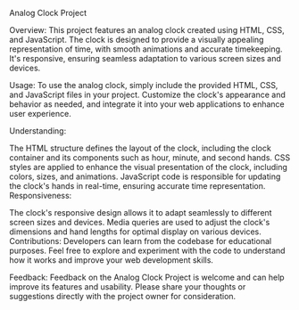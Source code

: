 Analog Clock Project

Overview:
This project features an analog clock created using HTML, CSS, and JavaScript. The clock is designed to provide a visually appealing representation of time, with smooth animations and accurate timekeeping. It's responsive, ensuring seamless adaptation to various screen sizes and devices.

Usage:
To use the analog clock, simply include the provided HTML, CSS, and JavaScript files in your project. Customize the clock's appearance and behavior as needed, and integrate it into your web applications to enhance user experience.

Understanding:

The HTML structure defines the layout of the clock, including the clock container and its components such as hour, minute, and second hands.
CSS styles are applied to enhance the visual presentation of the clock, including colors, sizes, and animations.
JavaScript code is responsible for updating the clock's hands in real-time, ensuring accurate time representation.
Responsiveness:

The clock's responsive design allows it to adapt seamlessly to different screen sizes and devices.
Media queries are used to adjust the clock's dimensions and hand lengths for optimal display on various devices.
Contributions:
Developers can learn from the codebase for educational purposes. Feel free to explore and experiment with the code to understand how it works and improve your web development skills.

Feedback:
Feedback on the Analog Clock Project is welcome and can help improve its features and usability. Please share your thoughts or suggestions directly with the project owner for consideration.
